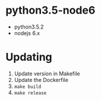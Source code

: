 # python3.5-node6

- python3.5.2
- nodejs 6.x

# Updating

1. Update version in Makefile
2. Update the Dockerfile
3. `make build`
4. `make release`
